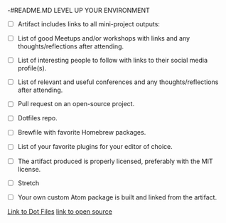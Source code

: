 -#README.MD
LEVEL UP YOUR ENVIRONMENT 
- [ ] Artifact includes links to all mini-project outputs:
- [ ] List of good Meetups and/or workshops with links and any thoughts/reflections after attending.
- [ ] List of interesting people to follow with links to their social media profile(s).
- [ ] List of relevant and useful conferences and any thoughts/reflections after attending.
- [ ] Pull request on an open-source project.
- [ ] Dotfiles repo.
- [ ] Brewfile with favorite Homebrew packages.
- [ ] List of your favorite plugins for your editor of choice.
- [ ] The artifact produced is properly licensed, preferably with the MIT license.
- [ ] Stretch

- [ ] Your own custom Atom package is built and linked from the artifact.

[Link to Dot Files](about:blank)
[link to open source](https://github.com/HabitRPG/habitica/issues/8540)

